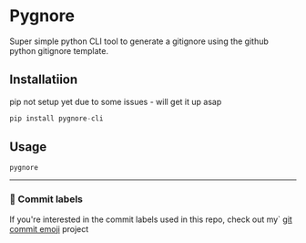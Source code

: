 # Pygnore

Super simple python CLI tool to generate a gitignore using the github python gitignore template.

## Installatiion
pip not setup yet due to some issues - will get it up asap

```py
pip install pygnore-cli
```

## Usage

```
pygnore
```

---
### 🎉 Commit labels
If you're interested in the commit labels used in this repo, check out my` [git commit emoji](https://github.com/TechWiz-3/git-commit-emojis) project
